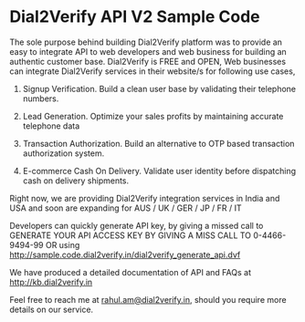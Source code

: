Dial2Verify API V2 Sample Code
==============

The sole purpose behind building Dial2Verify platform was to provide an easy to integrate API to web developers and web business for building an authentic customer base. Dial2Verify is FREE and OPEN, Web businesses can integrate Dial2Verify services in their website/s for following use cases,

1. Signup Verification. Build a clean user base by validating their telephone numbers.

2. Lead Generation. Optimize your sales profits by maintaining accurate telephone data

3. Transaction Authorization. Build an alternative to OTP based transaction authorization system.

4. E-commerce Cash On Delivery. Validate user identity before dispatching cash on delivery shipments.

Right now, we are providing Dial2Verify integration services in India and USA and soon are expanding for AUS / UK / GER / JP / FR / IT

Developers can quickly generate API key, by giving a missed call to GENERATE YOUR API ACCESS KEY BY GIVING A MISS CALL TO 0-4466-9494-99 OR using http://sample.code.dial2verify.in/dial2verify_generate_api.dvf

We have produced a detailed documentation of API and FAQs at http://kb.dial2verify.in

Feel free to reach me at rahul.am@dial2verify.in, should you require more details on our service.
